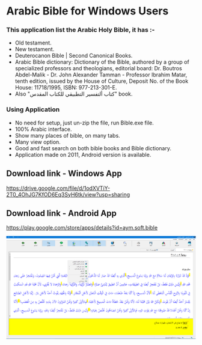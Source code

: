 # Arabic Bible for Windows Users

### This application list the Arabic Holy Bible, it has :-

-  Old testament.
- New testament.
- Deuterocanon Bible | Second Canonical Books.
- Arabic Bible dictionary: Dictionary of the Bible, authored by a group of specialized professors and theologians, editorial board: Dr. Boutros Abdel-Malik - Dr. John Alexander Tamman - Professor Ibrahim Matar, tenth edition, issued by the House of Culture, Deposit No. of the Book House: 11718/1995, ISBN: 977-213-301-E.
- Also "كتاب ألتفسير التطبيقي للكتاب المقدس" book.

### Using Application

- No need for setup, just un-zip the file, run Bible.exe file.
- 100% Arabic interface.
- Show many places of bible, on many tabs.
- Many view option.
- Good and fast search on both bible books and Bible dictionary.
- Application made on 2011, Android version is available.



## Download link - Windows App

https://drive.google.com/file/d/1odXVTiY-2T0_4OhJG7KfOD6Eq3SyH6tk/view?usp=sharing



## Download link - Android App

https://play.google.com/store/apps/details?id=aym.soft.bible



![](Bible_App.png)
